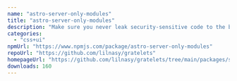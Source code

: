 ```yaml
---
name: "astro-server-only-modules"
title: "astro-server-only-modules"
description: "Make sure you never leak security-sensitive code to the browser."
categories:
  - "css+ui"
npmUrl: "https://www.npmjs.com/package/astro-server-only-modules"
repoUrl: "https://github.com/lilnasy/gratelets"
homepageUrl: "https://github.com/lilnasy/gratelets/tree/main/packages/server-only-modules"
downloads: 160
---
```

